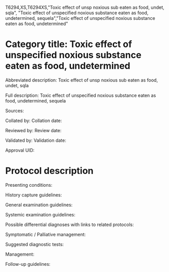 T6294,XS,T6294XS,"Toxic effect of unsp noxious sub eaten as food, undet, sqla", "Toxic effect of unspecified noxious substance eaten as food, undetermined, sequela","Toxic effect of unspecified noxious substance eaten as food, undetermined"
# Category title: Toxic effect of unspecified noxious substance eaten as food, undetermined

Abbreviated description: Toxic effect of unsp noxious sub eaten as food, undet, sqla

Full description: Toxic effect of unspecified noxious substance eaten as food, undetermined, sequela

Sources:

Collated by:
Collation date:

Reviewed by:
Review date:

Validated by:
Validation date:

Approval UID:

# Protocol description

Presenting conditions:

History capture guidelines:

General examination guidelines:

Systemic examination guidelines:

Possible differential diagnoses with links to related protocols:

Symptomatic / Palliative management:

Suggested diagnostic tests:

Management:

Follow-up guidelines:
